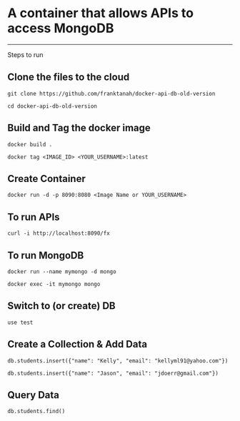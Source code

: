 

# A container that allows APIs to access MongoDB

---

Steps to run
## Clone the files to the cloud
`git clone https://github.com/franktanah/docker-api-db-old-version`

`cd docker-api-db-old-version`

## Build and Tag the docker image
`docker build .`

`docker tag <IMAGE_ID> <YOUR_USERNAME>:latest`

## Create Container
`docker run -d -p 8090:8080 <Image Name or YOUR_USERNAME>`

## To run APIs
`curl -i http://localhost:8090/fx`

## To run MongoDB
`docker run --name mymongo -d mongo`

`docker exec -it mymongo mongo`

## Switch to (or create) DB
`use test`

## Create a Collection & Add Data
`db.students.insert({"name": "Kelly", "email": "kellyml91@yahoo.com"})`

`db.students.insert({"name": "Jason", "email": "jdoerr@gmail.com"})`

## Query Data
`db.students.find()`
